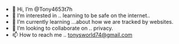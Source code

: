 - 👋 Hi, I’m @Tony4653t7h
- 👀 I’m interested in .. learning to be safe on the internet..
- 🌱 I’m currently learning ...about how we are tracked by websites.
- 💞️ I’m looking to collaborate on .. privacy.
- 📫 How to reach me .. tonysworld74@gmail.com

<!---
Tony4653t7h/Tony4653t7h is a ✨ special ✨ repository because its `README.md` (this file) appears on your GitHub profile.
You can click the Preview  to take a look at your changes.
--->
